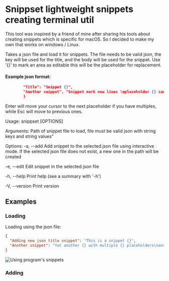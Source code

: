 # Snippset lightweight snippets creating terminal util

This tool was inspired by a friend of mine after sharing his tools about creating snippets which is specific for macOS. So I decided to make my own that works on windows / Linux.

Takes a json file and load it for snippets. The file needs to be valid json, the key will be used for the title, and the body will be used for the snippet. Use '{}' to mark an area as editable this will be the placeholder for replacement.

#### Example json format:
```json {
        "Title": "Snippet {}",
        "Another snippet", "Snippet mark new lines \nplaceholder {} can have multiple {} placeholders"
        }
```

Enter will move your cursor to the next placeholder if you have multiples, while Esc will move to previous ones.

Usage: snippset [OPTIONS] <PATH>

Arguments:
  <PATH>
          Path of snippet file to load, file must be valid json with string keys and string values"

Options:
  -a, --add
          Add snippet to the selected json file using interactive mode. If the selected json file does not exist, a new one in the path will be created

  -e, --edit
          Edit snippet in the selected json file

  -h, --help
          Print help (see a summary with '-h')

  -V, --version
          Print version

## Examples 

### Loading
Loading using the json file:
```json
{
  "Adding new json title snippet": "This is a snippet {}",
  "Another snippet": "Yet another {} with multiple {} placeholders\nand new lines"
}
```

![Using program's snippets](./examples/loading-snippet.gif)


### Adding
